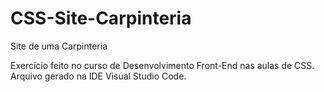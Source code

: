 # CSS-Site-Carpinteria
Site de uma Carpinteria 

Exercício feito no curso de Desenvolvimento Front-End nas aulas de CSS. 
Arquivo gerado na IDE Visual Studio Code. 
